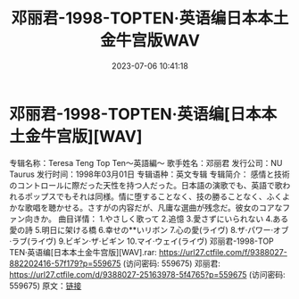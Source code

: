 ﻿---
title: 邓丽君-1998-TOPTEN·英语编日本本土金牛宫版WAV
date: 2023-07-06 10:41:18
categories: WAV车载音乐、镜像
tags: 华语中文
---
# 邓丽君-1998-TOPTEN·英语编[日本本土金牛宫版][WAV]

专辑名称：Teresa Teng Top Ten～英語編～
歌手姓名：邓丽君
发行公司：NU Taurus
发行时间：1998年03月01日
专辑语种：英文专辑
专辑简介：
感情と技術のコントロールに際だった天性を持つ人だった。日本語の演歌でも、英語で歌われるポップスでもそれは同様。情に堕することなく、技の勝ることなく、ふくよかな歌唱を聴かせる。さすがの内容だが、凡庸な選曲が残念だ。彼女のコアなファン向きか。
曲目详情：
1.やさしく歌って
2.追憶
3.愛さずにいられない
4.ある愛の詩
5.明日に架ける橋
6.幸せの**いリボン
7.心の愛(ライヴ)
8.ザ·パワー·オブ·ラブ(ライヴ)
9.ビギン·ザ·ビギン
10.マイ·ウェイ(ライヴ)
邓丽君-1998-TOP TEN·英语编[日本本土金牛宫版][WAV].rar: https://url27.ctfile.com/f/9388027-882202416-57f179?p=559675
(访问密码: 559675)
邓丽君: https://url27.ctfile.com/d/9388027-25163978-5f4765?p=559675
(访问密码: 559675)
原文：[链接](https://blog.sina.com.cn/s/blog_1647c7e76010312lb.html)